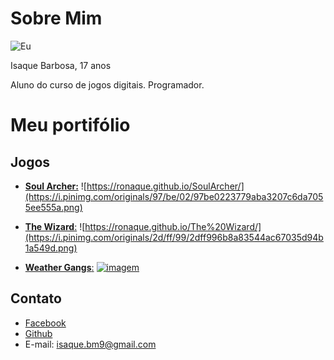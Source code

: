 # Sobre Mim

![Eu](https://scontent.frec10-1.fna.fbcdn.net/v/t1.0-9/22549727_1408079169290406_1982596868822454870_n.jpg?_nc_cat=108&_nc_ht=scontent.frec10-1.fna&oh=6feb9c97fff9790c2671cb64427d3bc9&oe=5CA6A21C)

Isaque Barbosa, 17 anos

Aluno do curso de jogos digitais.
Programador.

# Meu portifólio

## Jogos
- [**Soul Archer:**](https://ronaque.github.io/SoulArcher/)
![https://ronaque.github.io/SoulArcher/](https://i.pinimg.com/originals/97/be/02/97be0223779aba3207c6da7055ee555a.png)

- [**The Wizard**:](https://ronaque.github.io/The%20Wizard/)
![https://ronaque.github.io/The%20Wizard/](https://i.pinimg.com/originals/2d/ff/99/2dff996b8a83544ac67035d94b1a549d.png)

- [**Weather Gangs**:](https://ronaque.github.io/WeatherGangs/)
[![imagem](https://i.pinimg.com/originals/d6/2e/96/d62e96d973b8416d78694bff21db21a7.png)](https://ronaque.github.io/WeatherGangs/)





## Contato
- [Facebook](https://www.facebook.com/isaque.barbosa.395)
- [Github](https://github.com/ronaque)
- E-mail: isaque.bm9@gmail.com
